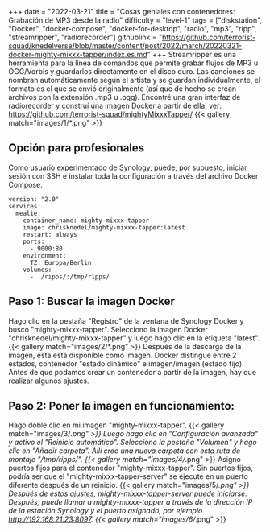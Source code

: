 +++
date = "2022-03-21"
title = "Cosas geniales con contenedores: Grabación de MP3 desde la radio"
difficulty = "level-1"
tags = ["diskstation", "Docker", "docker-compose", "docker-for-desktop", "radio", "mp3", "ripp", "streamripper", "radiorecorder"]
githublink = "https://github.com/terrorist-squad/knedelverse/blob/master/content/post/2022/march/20220321-docker-mighty-mixxx-tapper/index.es.md"
+++
Streamripper es una herramienta para la línea de comandos que permite grabar flujos de MP3 u OGG/Vorbis y guardarlos directamente en el disco duro. Las canciones se nombran automáticamente según el artista y se guardan individualmente, el formato es el que se envió originalmente (así que de hecho se crean archivos con la extensión .mp3 u .ogg). Encontré una gran interfaz de radiorecorder y construí una imagen Docker a partir de ella, ver: https://github.com/terrorist-squad/mightyMixxxTapper/
{{< gallery match="images/1/*.png" >}}

## Opción para profesionales
Como usuario experimentado de Synology, puede, por supuesto, iniciar sesión con SSH e instalar toda la configuración a través del archivo Docker Compose.
```
version: "2.0"
services:
  mealie:
    container_name: mighty-mixxx-tapper
    image: chrisknedel/mighty-mixxx-tapper:latest
    restart: always
    ports:
      - 9000:80
    environment:
      TZ: Europa/Berlin
    volumes:
      - ./ripps/:/tmp/ripps/

```

## Paso 1: Buscar la imagen Docker
Hago clic en la pestaña "Registro" de la ventana de Synology Docker y busco "mighty-mixxx-tapper". Selecciono la imagen Docker "chrisknedel/mighty-mixxx-tapper" y luego hago clic en la etiqueta "latest".
{{< gallery match="images/2/*.png" >}}
Después de la descarga de la imagen, ésta está disponible como imagen. Docker distingue entre 2 estados, contenedor "estado dinámico" e imagen/imagen (estado fijo). Antes de que podamos crear un contenedor a partir de la imagen, hay que realizar algunos ajustes.
## Paso 2: Poner la imagen en funcionamiento:
Hago doble clic en mi imagen "mighty-mixxx-tapper".
{{< gallery match="images/3/*.png" >}}
Luego hago clic en "Configuración avanzada" y activo el "Reinicio automático". Selecciono la pestaña "Volumen" y hago clic en "Añadir carpeta". Allí creo una nueva carpeta con esta ruta de montaje "/tmp/ripps/".
{{< gallery match="images/4/*.png" >}}
Asigno puertos fijos para el contenedor "mighty-mixxx-tapper". Sin puertos fijos, podría ser que el "mighty-mixxx-tapper-server" se ejecute en un puerto diferente después de un reinicio.
{{< gallery match="images/5/*.png" >}}
Después de estos ajustes, mighty-mixxx-tapper-server puede iniciarse. Después, puede llamar a mighty-mixxx-tapper a través de la dirección IP de la estación Synology y el puerto asignado, por ejemplo http://192.168.21.23:8097.
{{< gallery match="images/6/*.png" >}}

